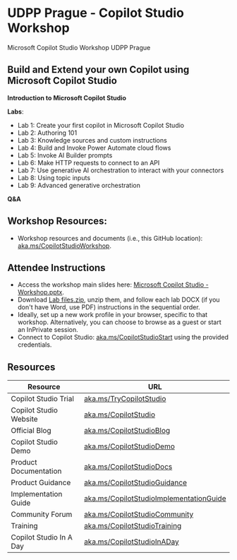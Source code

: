 # UDPP Prague - Copilot Studio Workshop
Microsoft Copilot Studio Workshop UDPP Prague
## Build and Extend your own Copilot using Microsoft Copilot Studio

**Introduction to Microsoft Copilot Studio**

**Labs**:
- Lab 1: Create your first copilot in Microsoft Copilot Studio
- Lab 2: Authoring 101
- Lab 3: Knowledge sources and custom instructions
- Lab 4: Build and Invoke Power Automate cloud flows
- Lab 5: Invoke AI Builder prompts
- Lab 6: Make HTTP requests to connect to an API
- Lab 7: Use generative AI orchestration to interact with your connectors
- Lab 8: Using topic inputs
- Lab 9: Advanced generative orchestration

**Q&A** 

## Workshop Resources:

- Workshop resources and documents (i.e., this GitHub location): [aka.ms/CopilotStudioWorkshop](https://aka.ms/udppCopilotStudio).

## Attendee Instructions

- Access the workshop main slides here: [Microsoft Copilot Studio - Workshop.pptx](https://github.com/microsoft/CopilotStudioSamples/raw/master/CopilotStudioWorkshop/Microsoft%20Copilot%20Studio%20-%20Workshop.pptx).
- Download [Lab files.zip](https://github.com/pavecer/csudpp/raw/refs/heads/main/Lab%20files.zip), unzip them, and follow each lab DOCX (if you don't have Word, use PDF) instructions in the sequential order.
- Ideally, set up a new work profile in your browser, specific to that workshop. Alternatively, you can choose to browse as a guest or start an InPrivate session.
- Connect to Copilot Studio: [aka.ms/CopilotStudioStart](https://aka.ms/CopilotStudioStart) using the provided credentials.

## Resources

| Resource | URL |
| --- | --- |
| Copilot Studio Trial | [aka.ms/TryCopilotStudio](https://aka.ms/TryCopilotStudio) |
| Copilot Studio Website | [aka.ms/CopilotStudio](https://aka.ms/CopilotStudio) |
| Official Blog | [aka.ms/CopilotStudioBlog](https://aka.ms/CopilotStudioBlog) |
| Copilot Studio Demo | [aka.ms/CopilotStudioDemo](https://aka.ms/CopilotStudioDemo) |
| Product Documentation | [aka.ms/CopilotStudioDocs](https://aka.ms/CopilotStudioDemo) |
| Product Guidance | [aka.ms/CopilotStudioGuidance](https://aka.ms/CopilotStudioGuidance) |
| Implementation Guide | [aka.ms/CopilotStudioImplementationGuide](https://aka.ms/CopilotStudioImplementationGuide) |
| Community Forum | [aka.ms/CopilotStudioCommunity](https://aka.ms/CopilotStudioCommunity) |
| Training | [aka.ms/CopilotStudioTraining](https://aka.ms/CopilotStudioTraining)  |
| Copilot Studio In A Day | [aka.ms/CopilotStudioInADay](https://aka.ms/CopilotStudioInADay) |
